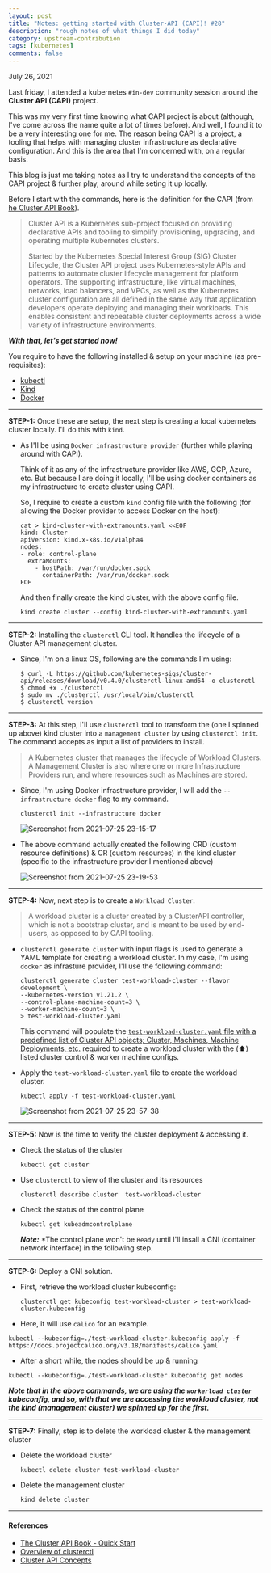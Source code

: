 ```yaml
---
layout: post
title: "Notes: getting started with Cluster-API (CAPI)! #28"
description: "rough notes of what things I did today"
category: upstream-contribution
tags: [kubernetes]
comments: false
---
```


July 26, 2021

Last friday, I attended a kubernetes `#in-dev` community session around the **Cluster API (CAPI)** project.

This was my very first time knowing what CAPI project is about (although, I've come across the name quite a lot of times before). And well, I found it to be a very interesting one for me. The reason being CAPI is a project, a tooling that helps with managing cluster infrastructure as declarative configuration. And this is the area that I'm concerned with, on a regular basis.

This blog is just me taking notes as I try to understand the concepts of the CAPI project & further play, around while seting it up locally.

Before I start with the commands, here is the definition for the CAPI (from [he Cluster API Book](https://cluster-api.sigs.k8s.io/introduction.html)).

> Cluster API is a Kubernetes sub-project focused on providing declarative APIs and tooling to simplify provisioning, upgrading, and operating multiple Kubernetes clusters.
> 
> Started by the Kubernetes Special Interest Group (SIG) Cluster Lifecycle, the Cluster API project uses Kubernetes-style APIs and patterns to automate cluster lifecycle management for platform operators. The supporting infrastructure, like virtual machines, networks, load balancers, and VPCs, as well as the Kubernetes cluster configuration are all defined in the same way that application developers operate deploying and managing their workloads. This enables consistent and repeatable cluster deployments across a wide variety of infrastructure environments.

***With that, let's get started now!***

You require to have the following installed & setup on your machine (as pre-requisites):
- [kubectl](https://kubernetes.io/docs/tasks/tools/install-kubectl/)
- [Kind](https://kind.sigs.k8s.io/)
- [Docker](https://www.docker.com/)

---

**STEP-1:** Once these are setup, the next step is creating a local kubernetes cluster locally. I'll do this with `kind`.

- As I'll be using `Docker infrastructure provider` (further while playing around with CAPI). 

  Think of it as any of the infrastructure provider like AWS, GCP, Azure, etc. But because I are doing it locally, I'll be using docker containers as my infrastructure to create cluster using CAPI. 
  
  So, I require to create a custom `kind` config file with the following (for allowing the Docker provider to access Docker on the host):

  ```
  cat > kind-cluster-with-extramounts.yaml <<EOF
  kind: Cluster
  apiVersion: kind.x-k8s.io/v1alpha4
  nodes:
  - role: control-plane
    extraMounts:
      - hostPath: /var/run/docker.sock
        containerPath: /var/run/docker.sock
  EOF
  ```

  And then finally create the kind cluster, with the above config file.

  `kind create cluster --config kind-cluster-with-extramounts.yaml`
  
---
  
**STEP-2:** Installing the `clusterctl` CLI tool. It handles the lifecycle of a Cluster API management cluster.

- Since, I'm on a linux OS, following are the commands I'm using:

  ```
  $ curl -L https://github.com/kubernetes-sigs/cluster-api/releases/download/v0.4.0/clusterctl-linux-amd64 -o clusterctl
  $ chmod +x ./clusterctl
  $ sudo mv ./clusterctl /usr/local/bin/clusterctl
  $ clusterctl version
  ```

---

**STEP-3:** At this step, I'll use `clusterctl` tool to transform the (one I spinned up above) kind cluster into a `management cluster` by using `clusterctl init`. The command accepts as input a list of providers to install.

> A Kubernetes cluster that manages the lifecycle of Workload Clusters. A Management Cluster is also where one or more Infrastructure Providers run, and where resources such as Machines are stored.

- Since, I'm using Docker infrastructure provider, I will add the `--infrastructure docker` flag to my command.

  `clusterctl init --infrastructure docker`
  
   ![Screenshot from 2021-07-25 23-15-17](https://user-images.githubusercontent.com/30499743/126908313-8c59e4aa-c3e5-4940-8ecb-8dc425366449.png)

- The above command actually created the following CRD (custom resource definitions) & CR (custom resources) in the kind cluster (specific to the infrastructure provider I mentioned above)
   
   ![Screenshot from 2021-07-25 23-19-53](https://user-images.githubusercontent.com/30499743/126908439-a6559b8b-1962-4061-b1ef-81d270de9478.png)

---

**STEP-4:** Now, next step is to create a `Workload Cluster`.

> A workload cluster is a cluster created by a ClusterAPI controller, which is not a bootstrap cluster, and is meant to be used by end-users, as opposed to by CAPI tooling.

- `clusterctl generate cluster` with input flags is used to generate a YAML template for creating a workload cluster. In my case, I'm using `docker` as infrasture provider, I'll use the following command:

  ```
  clusterctl generate cluster test-workload-cluster --flavor development \
  --kubernetes-version v1.21.2 \
  --control-plane-machine-count=3 \
  --worker-machine-count=3 \
  > test-workload-cluster.yaml
  ```
  
  This command will populate the [`test-workload-cluster.yaml` file with a predefined list of Cluster API objects; Cluster, Machines, Machine Deployments, etc.](https://gist.github.com/Priyankasaggu11929/487f0090d41d07c44bc4d5fa7b57de34) required to create a workload cluster with the (⬆️) listed cluster control & worker machine configs.

- Apply the `test-workload-cluster.yaml` file to create the workload cluster.

  `kubectl apply -f test-workload-cluster.yaml`
  
  ![Screenshot from 2021-07-25 23-57-38](https://user-images.githubusercontent.com/30499743/126909421-b719a0bf-e59e-4a90-89c9-cdce7978e80e.png)

---

**STEP-5:** Now is the time to verify the cluster deployment & accessing it.

- Check the status of the cluster

  `kubectl get cluster`

- Use `clusterctl` to view of the cluster and its resources

  `clusterctl describe cluster  test-workload-cluster`

- Check the status of the control plane

  `kubectl get kubeadmcontrolplane`
  
  ***Note:*** *The control plane won't be `Ready` until I'll insall a CNI (container network interface) in the following step.

---

**STEP-6:** Deploy a CNI solution.

- First, retrieve the workload cluster kubeconfig:

  `clusterctl get kubeconfig test-workload-cluster > test-workload-cluster.kubeconfig`
  
 - Here, it will use `calico` for an example.

  `kubectl --kubeconfig=./test-workload-cluster.kubeconfig apply -f https://docs.projectcalico.org/v3.18/manifests/calico.yaml`

 - After a short while, the nodes should be up & running

  `kubectl --kubeconfig=./test-workload-cluster.kubeconfig get nodes`
  
   ***Note that in the above commands, we are using the `workerload cluster` kubeconfig, and so, with that we are accessing the workload cluster, not the kind (management cluster) we spinned up for the first.***

---
 
**STEP-7:** Finally, step is to delete the workload cluster & the management cluster

- Delete the workload cluster

  `kubectl delete cluster test-workload-cluster`

- Delete the management cluster
   
  `kind delete cluster`

---

#### References

- [The Cluster API Book - Quick Start](https://cluster-api.sigs.k8s.io/user/quick-start.html)
- [Overview of clusterctl](https://cluster-api.sigs.k8s.io/clusterctl/overview.html)
- [Cluster API Concepts](https://cluster-api.sigs.k8s.io/user/concepts.html)
